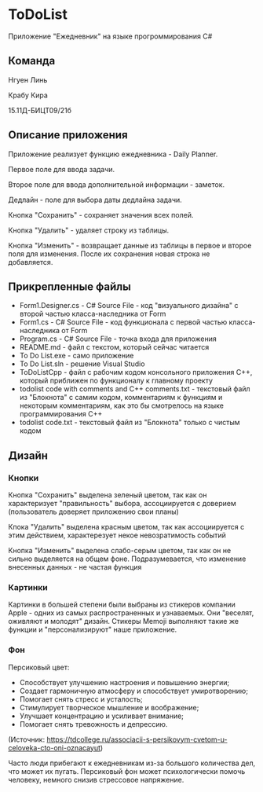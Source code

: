 # ToDoList
Приложение "Ежедневник" на языке прогроммирования C#

## Команда

Нгуен Линь

Крабу Кира

15.11Д-БИЦТ09/21б

## Описание приложения

Приложение реализует функцию ежедневника - Daily Planner.

Первое поле для ввода задачи.

Второе поле для ввода дополнительной информации - заметок.

Дедлайн - поле для выбора даты дедлайна задачи.

Кнопка "Сохранить" - сохраняет значения всех полей.

Кнопка "Удалить" - удаляет строку из таблицы.

Кнопка "Изменить" - возвращает данные из таблицы в первое и второе поля для изменения. После их сохранения новая строка не добавляется.

## Прикрепленные файлы

- Form1.Designer.cs - C# Source File - код "визуального дизайна" с второй частью класса-наследника от Form
- Form1.cs - C# Source File - код функционала с первой частью класса-наследника от Form
- Program.cs - C# Source File - точка входа для приложения
- README.md - файл с текстом, который сейчас читается
- To Do List.exe - само приложение
- To Do List.sln - решение Visual Studio
- ToDoListCpp - файл с рабочим кодом консольного приложения С++, который приближен по функционалу к главному проекту
- todolist code with comments and C++ comments.txt - текстовый файл из "Блокнота" с самим кодом, комментариям к функциям и некоторым комментариям, как это бы смотрелось на языке программирования C++
- todolist code.txt - текстовый файл из "Блокнота" только с чистым кодом

## Дизайн
### Кнопки

Кнопка "Сохранить" выделена зеленый цветом, так как он характеризует "правильность" выбора, ассоциируется с доверием (пользователь доверяет приложению свои планы)

Кпока "Удалить" выделена красным цветом, так как ассоциируется с этим действием, характерезует некое невозратимость событий

Кнопка "Изменить" выделена слабо-серым цветом, так как он не сильно выделяется на общем фоне. Подразумевается, что изменение внесенных данных - не частая функция

### Картинки

Картинки в большей степени были выбраны из стикеров компании Apple - одних из самых распространенных и узнаваемых. Они "веселят, оживляют и молодят" дизайн. Стикеры Memoji выполняют такие же функции и "персонализируют" наше приложение.

### Фон

Персиковый цвет:

- Способствует улучшению настроения и повышению энергии;
- Создает гармоничную атмосферу и способствует умиротворению;
- Помогает снять стресс и усталость;
- Стимулирует творческое мышление и воображение;
- Улучшает концентрацию и усиливает внимание;
- Помогает снять тревожность и депрессию.

(Источник: https://tdcollege.ru/associacii-s-persikovym-cvetom-u-celoveka-cto-oni-oznacayut)

Часто люди прибегают к ежедневникам из-за большого количества дел, что может их пугать. Персиковый фон может психологически помочь человеку, немного снизив стрессовое напряжение.
